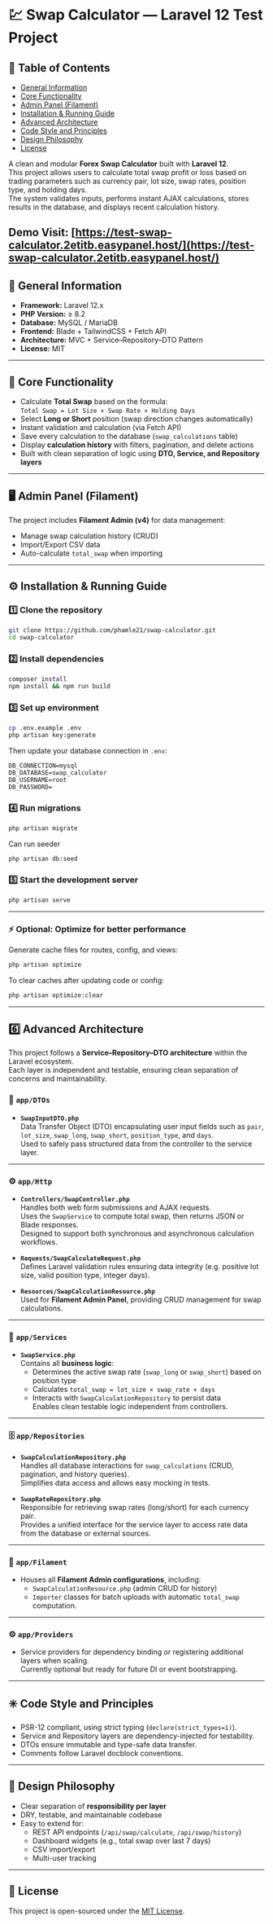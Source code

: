 # 💹 Swap Calculator — Laravel 12 Test Project

## 📑 Table of Contents
- [General Information](#-general-information)
- [Core Functionality](#-core-functionality)
- [Admin Panel (Filament)](#️-admin-panel-filament)
- [Installation & Running Guide](#️-installation--running-guide)
- [Advanced Architecture](#️⃣-advanced-architecture)
- [Code Style and Principles](#️-code-style-and-principles)
- [Design Philosophy](#-design-philosophy)
- [License](#-license)

A clean and modular **Forex Swap Calculator** built with **Laravel 12**.  
This project allows users to calculate total swap profit or loss based on trading parameters such as currency pair, lot size, swap rates, position type, and holding days.  
The system validates inputs, performs instant AJAX calculations, stores results in the database, and displays recent calculation history.

Demo Visit: [https://test-swap-calculator.2etitb.easypanel.host/](https://test-swap-calculator.2etitb.easypanel.host/)
---

## 🧩 General Information

- **Framework:** Laravel 12.x  
- **PHP Version:** ≥ 8.2  
- **Database:** MySQL / MariaDB  
- **Frontend:** Blade + TailwindCSS + Fetch API  
- **Architecture:** MVC + Service–Repository–DTO Pattern  
- **License:** MIT  

---

## 🧮 Core Functionality

- Calculate **Total Swap** based on the formula:  
  `Total Swap = Lot Size × Swap Rate × Holding Days`
- Select **Long or Short** position (swap direction changes automatically)
- Instant validation and calculation (via Fetch API)
- Save every calculation to the database (`swap_calculations` table)
- Display **calculation history** with filters, pagination, and delete actions
- Built with clean separation of logic using **DTO, Service, and Repository layers**

---

## 🖥️ Admin Panel (Filament)

The project includes **Filament Admin (v4)** for data management:

- Manage swap calculation history (CRUD)
- Import/Export CSV data
- Auto-calculate `total_swap` when importing

---

## ⚙️ Installation & Running Guide

### 1️⃣ Clone the repository
```bash
git clone https://github.com/phamle21/swap-calculator.git
cd swap-calculator
```

### 2️⃣ Install dependencies
```bash
composer install
npm install && npm run build
```

### 3️⃣ Set up environment
```bash
cp .env.example .env
php artisan key:generate
```

Then update your database connection in `.env`:
```
DB_CONNECTION=mysql
DB_DATABASE=swap_calculator
DB_USERNAME=root
DB_PASSWORD=
```

### 4️⃣ Run migrations
```bash
php artisan migrate
```
Can run seeder
```bash
php artisan db:seed
```

### 5️⃣ Start the development server
```bash
php artisan serve
```

---

### ⚡ Optional: Optimize for better performance
Generate cache files for routes, config, and views:
```bash
php artisan optimize
```

To clear caches after updating code or config:
```bash
php artisan optimize:clear
```

---

## 6️⃣ Advanced Architecture

This project follows a **Service–Repository–DTO architecture** within the Laravel ecosystem.  
Each layer is independent and testable, ensuring clean separation of concerns and maintainability.

### 🧱 `app/DTOs`
- **`SwapInputDTO.php`**  
  Data Transfer Object (DTO) encapsulating user input fields such as `pair`, `lot_size`, `swap_long`, `swap_short`, `position_type`, and `days`.  
  Used to safely pass structured data from the controller to the service layer.

---

### ⚙️ `app/Http`
- **`Controllers/SwapController.php`**  
  Handles both web form submissions and AJAX requests.  
  Uses the `SwapService` to compute total swap, then returns JSON or Blade responses.  
  Designed to support both synchronous and asynchronous calculation workflows.

- **`Requests/SwapCalculateRequest.php`**  
  Defines Laravel validation rules ensuring data integrity (e.g. positive lot size, valid position type, integer days).

- **`Resources/SwapCalculationResource.php`**  
  Used for **Filament Admin Panel**, providing CRUD management for swap calculations.

---

### 🧮 `app/Services`
- **`SwapService.php`**  
  Contains all **business logic**:  
  - Determines the active swap rate (`swap_long` or `swap_short`) based on position type  
  - Calculates `total_swap = lot_size × swap_rate × days`  
  - Interacts with `SwapCalculationRepository` to persist data  
  Enables clean testable logic independent from controllers.

---

### 🗄️ `app/Repositories`
- **`SwapCalculationRepository.php`**  
  Handles all database interactions for `swap_calculations` (CRUD, pagination, and history queries).  
  Simplifies data access and allows easy mocking in tests.

- **`SwapRateRepository.php`**  
  Responsible for retrieving swap rates (long/short) for each currency pair.  
  Provides a unified interface for the service layer to access rate data from the database or external sources.

---

### 🧩 `app/Filament`
- Houses all **Filament Admin configurations**, including:  
  - `SwapCalculationResource.php` (admin CRUD for history)  
  - `Importer` classes for batch uploads with automatic `total_swap` computation.  

---

### ⚙️ `app/Providers`
- Service providers for dependency binding or registering additional layers when scaling.  
  Currently optional but ready for future DI or event bootstrapping.

---

## ✳️ Code Style and Principles

- PSR-12 compliant, using strict typing (`declare(strict_types=1)`).
- Service and Repository layers are dependency-injected for testability.
- DTOs ensure immutable and type-safe data transfer.
- Comments follow Laravel docblock conventions.

---

## 🧭 Design Philosophy

- Clear separation of **responsibility per layer**
- DRY, testable, and maintainable codebase
- Easy to extend for:
  - REST API endpoints (`/api/swap/calculate`, `/api/swap/history`)
  - Dashboard widgets (e.g., total swap over last 7 days)
  - CSV import/export
  - Multi-user tracking

---

## 📜 License
This project is open-sourced under the [MIT License](https://opensource.org/licenses/MIT).
